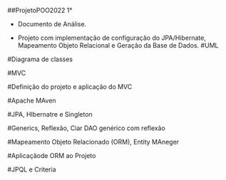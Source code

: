 ##ProjetoPOO2022
1° 
- Documento de Análise.

- Projeto com implementação de configuração do JPA/Hibernate, Mapeamento Objeto Relacional e Geração da Base de Dados.
#UML

#Diagrama de classes

#MVC

#Definição do projeto e aplicação do MVC

#Apache MAven

#JPA, HIbernatre e Singleton

#Generics, Reflexão, Ciar DAO genérico com reflexão

#Mapeamento Objeto Relacionado (ORM), Entity MAneger

#Aplicaçãode ORM ao Projeto

#JPQL e Criteria